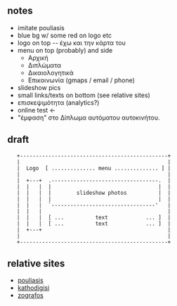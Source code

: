 
notes
---------
 * imitate pouliasis
 * blue bg w/ some red on logo etc
 * logo on top -- έχω και την κάρτα του
 * menu on top (probably) and side
    - Αρχική
    - Διπλώματα
    - Δικαιολογητικά
    - Επικοινωνία (gmaps / email / phone)
 * slideshow pics
 * small links/texts on bottom (see relative sites)
 * επισκεψιμότητα (analytics?)
 * online test ←
 * "έμφαση" στο Δίπλωμα αυτόματου αυτοκινήτου.

draft
-----

```
   +-----------------------------------------------+
   |                                               |
   |  Logo  [ .............. menu .............. ] |
   |                                               |
   |  +---+  .----------------------------------.  |
   |  |   |  |                                  |  |
   |  |   |  |        slideshow photos          |  |
   |  |   |  |                                  |  |
   |  |   |  `---------------------------------'   |
   |  |   |                                        |
   |  |   |  [ ...          text            ... ]  |
   |  |   |  [ ...          text            ... ]  |
   |  +---+                                        |
   |                                               |
   +-----------------------------------------------+
```


relative sites
--------------
 * [pouliasis](http://pouliasis-driving.gr)
 * [kathodigisi](http://kathodigisi.gr)
 * [zografos](http://zografos.com)

